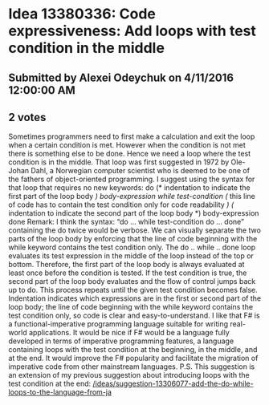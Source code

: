 # Idea 13380336: Code expressiveness: Add loops with test condition in the middle #

## Submitted by Alexei Odeychuk on 4/11/2016 12:00:00 AM

## 2 votes

Sometimes programmers need to first make a calculation and exit the loop when a certain condition is met. However when the condition is not met there is something else to be done. Hence we need a loop where the test condition is in the middle. That loop was first suggested in 1972 by Ole-Johan Dahl, a Norwegian computer scientist who is deemed to be one of the fathers of object-oriented programming.
I suggest using the syntax for that loop that requires no new keywords:
do
(* indentation to indicate the first part of the loop body *) body-expression
while test-condition (* this line of code has to contain the test condition only for code readability *)
(* indentation to indicate the second part of the loop body *) body-expression
done
Remark: I think the syntax: “do … while test-condition do … done” containing the do twice would be verbose. We can visually separate the two parts of the loop body by enforcing that the line of code beginning with the while keyword contains the test condition only.
The do .. while .. done loop evaluates its test expression in the middle of the loop instead of the top or bottom. Therefore, the first part of the loop body is always evaluated at least once before the condition is tested. If the test condition is true, the second part of the loop body evaluates and the flow of control jumps back up to do. This process repeats until the given test condition becomes false. Indentation indicates which expressions are in the first or second part of the loop body; the line of code beginning with the while keyword contains the test condition only, so code is clear and easy-to-understand.
I like that F# is a functional-imperative programming language suitable for writing real-world applications. It would be nice if F# would be a language fully developed in terms of imperative programming features, a language containing loops with the test condition at the beginning, in the middle, and at the end. It would improve the F# popularity and facilitate the migration of imperative code from other mainstream languages.
P.S. This suggestion is an extension of my previous suggestion about introducing loops with the test condition at the end: [/ideas/suggestion-13306077-add-the-do-while-loops-to-the-language-from-ja](/ideas/suggestion-13306077-add-the-do-while-loops-to-the-language-from-ja.md)




